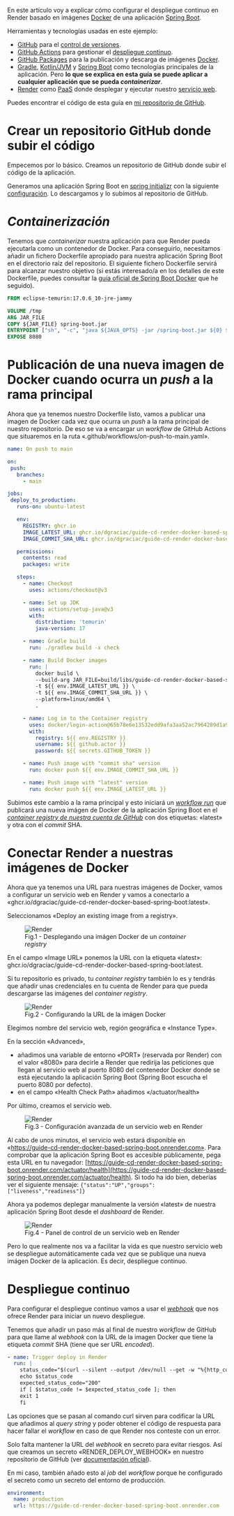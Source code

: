 En este artículo voy a explicar cómo configurar el despliegue continuo en Render basado en imágenes [Docker](https://www.docker.com/ "Docker") de una aplicación [Spring Boot](https://spring.io/projects/spring-boot).

Herramientas y tecnologías usadas en este ejemplo:
- [GitHub](https://github.com/) para el [control de versiones](https://en.wikipedia.org/wiki/Version_control). 
- [GitHub Actions](https://docs.github.com/en/actions) para gestionar el [despliegue continuo](https://en.wikipedia.org/wiki/Continuous_deployment).
- [GitHub Packages](https://github.com/features/packages) para la publicación y descarga de imágenes [Docker](https://www.docker.com/).
- [Gradle](https://gradle.org/), [Kotlin/JVM](https://kotlinlang.org/docs/jvm-get-started.html) y [Spring Boot](https://spring.io/projects/spring-boot) como tecnologías principales de la aplicación. Pero **lo que se explica en esta guía se puede aplicar a cualquier aplicación que se pueda _containerizar_**. 
- [Render](https://render.com/) como [PaaS](https://en.wikipedia.org/wiki/Platform_as_a_service) donde desplegar y ejecutar nuestro [servicio web](https://en.wikipedia.org/wiki/Web_service).

Puedes encontrar el código de esta guía en [mi repositorio de GitHub](https://github.com/dgraciac/guide-cd-render-docker-based-spring-boot).

# Crear un repositorio GitHub donde subir el código

Empecemos por lo básico. Creamos un repositorio de GitHub donde subir el código de la aplicación.

Generamos una aplicación Spring Boot en [spring initializr](https://start.spring.io/) con la siguiente [configuración](https://start.spring.io/#!type=gradle-project-kotlin&language=kotlin&platformVersion=3.1.3&packaging=jar&jvmVersion=17&groupId=dgraciac.guides&artifactId=guide-cd-render-docker-based-spring-boot&name=guide-cd-render-docker-based-spring-boot&description=guide-cd-render-docker-based-spring-boot&packageName=dgraciac.guides.guidecdrenderdockerbasedspringboot&dependencies=web,actuator). Lo descargamos y lo subimos al repositorio de GitHub.

# _Containerización_

Tenemos que _containerizar_ nuestra aplicación para que Render pueda ejecutarla como un contenedor de Docker. Para conseguirlo, necesitamos añadir un fichero Dockerfile apropiado para nuestra aplicación Spring Boot en el directorio raíz del repositorio. El siguiente fichero  Dockerfile servirá para alcanzar nuestro objetivo (si estás interesado/a en los detalles de este Dockerfile, puedes consultar la [guía oficial de Spring Boot Docker](https://spring.io/guides/topicals/spring-boot-docker/) que he seguido).

```dockerfile
FROM eclipse-temurin:17.0.6_10-jre-jammy

VOLUME /tmp
ARG JAR_FILE
COPY ${JAR_FILE} spring-boot.jar
ENTRYPOINT ["sh", "-c", "java ${JAVA_OPTS} -jar /spring-boot.jar ${0} ${@}"]
EXPOSE 8080
```

# Publicación de una nueva imagen de Docker cuando ocurra un _push_ a la rama principal

Ahora que ya tenemos nuestro Dockerfile listo, vamos a publicar una imagen de Docker cada vez que ocurra un _push_ a la rama principal de nuestro repositorio. De eso se va a encargar un _workflow_ de GitHub Actions que situaremos en la ruta «.github/workflows/on-push-to-main.yaml».

````yaml
name: On push to main

on:
 push:
   branches:
     - main

jobs:
 deploy_to_production:
   runs-on: ubuntu-latest

   env:
     REGISTRY: ghcr.io
     IMAGE_LATEST_URL: ghcr.io/dgraciac/guide-cd-render-docker-based-spring-boot:latest
     IMAGE_COMMIT_SHA_URL: ghcr.io/dgraciac/guide-cd-render-docker-based-spring-boot:${{ github.sha }}

   permissions:
     contents: read
     packages: write

   steps:
     - name: Checkout
       uses: actions/checkout@v3

     - name: Set up JDK
       uses: actions/setup-java@v3
       with:
         distribution: 'temurin'
         java-version: 17

     - name: Gradle build
       run: ./gradlew build -x check

     - name: Build Docker images
       run: |
         docker build \
         --build-arg JAR_FILE=build/libs/guide-cd-render-docker-based-spring-boot-0.0.1-SNAPSHOT.jar \
         -t ${{ env.IMAGE_LATEST_URL }} \
         -t ${{ env.IMAGE_COMMIT_SHA_URL }} \
         --platform=linux/amd64 \
         .

     - name: Log in to the Container registry
       uses: docker/login-action@65b78e6e13532edd9afa3aa52ac7964289d1a9c1
       with:
         registry: ${{ env.REGISTRY }}
         username: ${{ github.actor }}
         password: ${{ secrets.GITHUB_TOKEN }}

     - name: Push image with "commit sha" version
       run: docker push ${{ env.IMAGE_COMMIT_SHA_URL }}

     - name: Push image with "latest" version
       run: docker push ${{ env.IMAGE_LATEST_URL }}
````

Subimos este cambio a la rama principal y esto iniciará un [_workflow run_](https://github.com/dgraciac/guide-cd-render-docker-based-spring-boot/actions) que publicará una nueva imágen de Docker de la aplicación Spring Boot en el [_container registry de nuestra cuenta de GitHub_](https://github.com/dgraciac?tab=packages) con dos etiquetas: «latest» y otra con el _commit_ SHA.

# Conectar Render a nuestras imágenes de Docker

Ahora que ya tenemos una URL para nuestras imágenes de Docker, vamos a configurar un servicio web en Render y vamos  a conectarlo a «ghcr.io/dgraciac/guide-cd-render-docker-based-spring-boot:latest».

Seleccionamos «Deploy an existing image from a registry».

<figure>
    <img src="/images/blog/articles/despliegue-continuo-en-render-de-una-aplicacion-spring-boot/render-1.webp" alt="Render">
    <figcaption>Fig.1 - Desplegando una imágen Docker de un <i>container registry</i></figcaption>
</figure>

En el campo «Image URL» ponemos la URL con la etiqueta «latest»: ghcr.io/dgraciac/guide-cd-render-docker-based-spring-boot:latest.

Si tu repositorio es privado, tu _container registry_ también lo es y tendrás que añadir unas credenciales en tu cuenta de Render para que pueda descargarse las imágenes del _container registry_.

<figure>
    <img src="/images/blog/articles/despliegue-continuo-en-render-de-una-aplicacion-spring-boot/render-2.webp" alt="Render">
    <figcaption>Fig.2 - Configurando la URL de la imágen Docker</figcaption>
</figure>

Elegimos nombre del servicio web, región geográfica e  «Instance Type».

En la sección «Advanced»,

- añadimos una variable de entorno «PORT» (reservada por Render) con el valor «8080» para decirle a Render que redirija las peticiones que llegan al servicio web al puerto 8080 del contenedor Docker donde se está ejecutando la aplicación Spring Boot (Spring Boot escucha el puerto 8080 por defecto).
- en el campo «Health Check Path» añadimos «/actuator/health»

Por último, creamos el servicio web.

<figure>
    <img src="/images/blog/articles/despliegue-continuo-en-render-de-una-aplicacion-spring-boot/render-3.webp" alt="Render">
    <figcaption>Fig.3 - Configuración avanzada de un servicio web en Render</figcaption>
</figure>

Al cabo de unos minutos, el servicio web estará disponible en «https://guide-cd-render-docker-based-spring-boot.onrender.com». Para comprobar que la aplicación Spring Boot es accesible públicamente, pega esta URL en tu navegador: [https://guide-cd-render-docker-based-spring-boot.onrender.com/actuator/health](https://guide-cd-render-docker-based-spring-boot.onrender.com/actuator/health). Si todo ha ido bien, deberías ver el siguiente mensaje: `{"status":"UP","groups":["liveness","readiness"]}`

Ahora ya podemos deplegar manualmente la versión «latest» de nuestra aplicación Spring Boot desde el _dashboard_ de Render.

<figure>
    <img src="/images/blog/articles/despliegue-continuo-en-render-de-una-aplicacion-spring-boot/render-4.webp" alt="Render">
    <figcaption>Fig.4 - Panel de control de un servicio web en Render</figcaption>
</figure>

Pero lo que realmente nos va a facilitar la vida es que nuestro servicio web se despliegue automáticamente cada vez que se publique una nueva imágen Docker de la aplicación. Es decir, despliegue continuo.

# Despliegue continuo

Para configurar el despliegue continuo vamos a usar el [_webhook_](https://render.com/docs/deploy-an-image#deploy-via-webhook) que nos ofrece Render para iniciar un nuevo despliegue.

Tenemos que añadir un paso más al final de nuestro _workflow_ de GitHub para que llame al _webhook_ con la URL de la imagen Docker que tiene la etiqueta _commit_ SHA (tiene que ser URL _encoded_).

```yaml
- name: Trigger deploy in Render
  run: |
    status_code="$(curl --silent --output /dev/null --get -w "%{http_code}" --data-urlencode "imgURL=${{ env.IMAGE_COMMIT_SHA_URL }}" ${{ secrets.RENDER_DEPLOY_WEBHOOK }})"
    echo $status_code
    expected_status_code="200"
    if [ $status_code != $expected_status_code ]; then
    exit 1
    fi
```

Las opciones que se pasan al comando curl sirven para codificar la URL que añadimos al _query string_ y poder obtener el código de respuesta para hacer fallar el _workflow_ en caso de que Render nos conteste con un error.

Solo falta mantener la URL del _webhook_ en secreto para evitar riesgos. Así que creamos un secreto «RENDER_DEPLOY_WEBHOOK» en nuestro repositorio de GitHub (ver [documentación oficial](https://docs.github.com/en/actions/security-guides/using-secrets-in-github-actions)).

En mi caso, también añado esto al _job_ del _workflow_ porque he configurado el secreto como un secreto del entorno de producción.

```yaml
environment:
  name: production
  url: https://guide-cd-render-docker-based-spring-boot.onrender.com
```